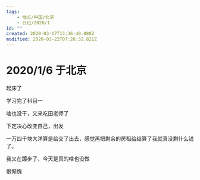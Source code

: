 ```yaml
---
tags:
    - 地点/中国/北京
    - 日记/2020/1
id: ""
created: 2020-03-17T13:36:40.088Z
modified: 2020-03-22T07:26:32.821Z
---
```


# 2020/1/6 于北京

<!-- @timer "date":"Mon Jan 06 2020 08:59:33 GMT+0800 (CST)" -->

起床了

<!-- @timer "date":"Mon Jan 06 2020 10:59:54 GMT+0800 (CST)","duration":"about 2 hours" -->

学习完了科目一

<!-- @timer "date":"Mon Jan 06 2020 12:53:29 GMT+0800 (CST)","duration":"about 2 hours" -->

啥也没干，又来吃田老师了

<!-- @timer "date":"Mon Jan 06 2020 16:03:56 GMT+0800 (CST)","duration":"about 3 hours" -->

下定决心改变自己，出发

<!-- @timer "date":"Mon Jan 06 2020 16:55:16 GMT+0800 (CST)","duration":"about 1 hour" --> 一万四千块大洋算是给交了出去，感觉再把剩余的房租给结算了我就真没剩什么钱了。<!-- @timer "date":"Mon Jan 06 2020 17:24:59 GMT+0800 (CST)","duration":"30 minutes" -->

我又在踱步了、今天是真的啥也没做

<!-- @timer "date":"Mon Jan 06 2020 19:37:39 GMT+0800 (CST)","duration":"about 2 hours" -->

很惭愧

